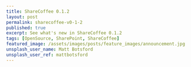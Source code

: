 ```yaml
---
title: ShareCoffee 0.1.2
layout: post
permalink: sharecoffee-v0-1-2
published: true
excerpt: See what's new in ShareCoffee 0.1.2
tags: [OpenSource, SharePoint, ShareCoffee]
featured_image: /assets/images/posts/feature_images/announcement.jpg
unsplash_user_name: Matt Botsford
unsplash_user_ref: mattbotsford
---
```

